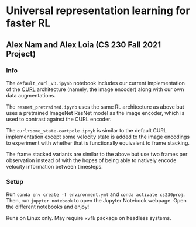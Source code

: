 # Universal representation learning for faster RL
## Alex Nam and Alex Loia (CS 230 Fall 2021 Project)

### Info
The `default_curl_v3.ipynb` notebook includes our current implementation of the [CURL](https://github.com/MishaLaskin/curl) architecture (namely, the image encoder) along with our own data augmentations.

The `resnet_pretrained.ipynb` uses the same RL architecture as above but uses a pretrained ImageNet ResNet model as the image encoder, which is used to contrast against the CURL encoder.

The `curl+some_state-cartpole.ipnyb` is similar to the default CURL implementation except some velocity state is added to the image encodings to experiment with whether that is functionally equivalent to frame stacking.

The frame stacked variants are similar to the above but use two frames per observation instead of with the hopes of being able to natively encode velocity information between timesteps.

### Setup
Run `conda env create -f environment.yml` and `conda activate cs230proj`. Then, run `jupyter notebook` to open the Jupyter Notebook webpage. Open the different notebooks and enjoy!

Runs on Linux only. May require `xvfb` package on headless systems.
